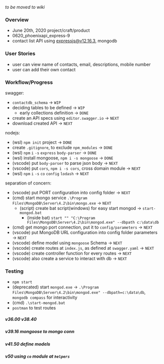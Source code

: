 *to be moved to wiki*

### Overview

- June 20th, 2020 project/craft/product
- 0620_phoenixapi_express-9
- contact list API using expressjs@v12.16.3, mongodb

### User Stories
- user can view name of contacts, email, descriptions, mobile number
- user can add their own contact

### Workflow/Progress

swagger:
- `contactdb_schema` -> `WIP`
- deciding tables to be defined -> `WIP`
    - early collections definition -> `DONE`
- create an API specs using `editor.swagger.io` -> `NEXT`
- download created API -> `NEXT`

nodejs:
- (wsl) `npm init` project -> `DONE`
- create `.gitignore`, to exclude `npm_modules` -> `DONE`
- (wsl) `npm` `i` `-s` `express` `body-parser` -> `DONE`
- (wsl) install mongoose, `npm i -s mongoose` -> `DONE`
- (vscode) put `body-parser` to parse json body -> `NEXT`
- (vscode) put `cors`, `npm i -s cors`, cross domain module -> `NEXT`
- (wsl) `npm` `i` `-s` `co` `config` `lodash` -> `NEXT`

separation of concern:
- (vscode) put PORT configuration into config folder -> `NEXT`
- (cmd) start mongo service `.\Program Files\MongoDB\Server\4.2\bin\mongo.exe` -> `NEXT`
    - (script) create bat script(windows) for easy start mongod -> `start-mongod.bat`
        - (inside bat) `start "" "C:\Program Files\MongoDB\Server\4.2\bin\mongod.exe" --dbpath c:\data\db`
- (cmd) get mongo port connection, put it to `config/parameters` -> `NEXT`
- (vscode) put MongoDB URL configuration into config folder parameters -> `NEXT`
- (vscode) define model using `mongoose` Schema -> `NEXT`
- (vscode) create routes at `index.js`, as defined at `swagger.yaml` -> `NEXT`
- (vscode) create controller function for every routes -> `NEXT`
- (vscode) also create a service to interact with db -> `NEXT`

### Testing
- `npm start`
- (deprecated) start `mongod.exe` -> `.\Program Files\MongoDB\Server\4.2\bin\mongod.exe" --dbpath=c:\data\db`, `mongodb compass` for interactivity
- (cmd) `.\start-mongod.bat`
- `postman` to test routes

##### **v36.00 v38.40**
##### v39.16 mongoose to mongo conn
##### v41.50 define models
##### v50 using `co` module at `helpers`
